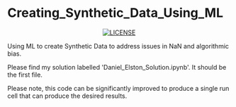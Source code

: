 # Creating_Synthetic_Data_Using_ML

<p align="center">

  <a href="https://github.com/nsfw-filter/nsfw-filter/blob/master/LICENSE" target="_blank">
    <img alt="LICENSE" src="https://img.shields.io/github/license/navendu-pottekkat/nsfw-filter?style=flat-square&color=yellow">
  <a/>

</p>

Using ML to create Synthetic Data to address issues in NaN and algorithmic bias.

Please find my solution labelled 'Daniel_Elston_Solution.ipynb'. It should be the first file.

Please note, this code can be significantly improved to produce a single run cell that can produce the desired results.
